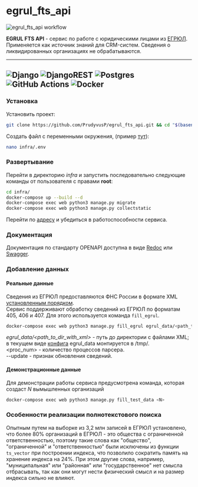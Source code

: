 # egrul_fts_api

![egrul_fts_api workflow](https://github.com/PrudyvusP/egrul_fts_api/actions/workflows/main.yml/badge.svg)

**EGRUL FTS API** - сервис по работе с юридическими лицами
из [ЕГРЮЛ](https://clck.ru/373aau). Применяется как источник знаний для 
CRM-систем.
Сведения о ликвидированных организациях не обрабатываются.

---
![Django](https://img.shields.io/badge/django-%23092E20.svg?style=for-the-badge&logo=django&logoColor=white)
![DjangoREST](https://img.shields.io/badge/DJANGO-REST-ff1709?style=for-the-badge&logo=django&logoColor=white&color=ff1709&labelColor=gray)
![Postgres](https://img.shields.io/badge/postgres-%23316192.svg?style=for-the-badge&logo=postgresql&logoColor=white)
![GitHub Actions](https://img.shields.io/badge/github%20actions-%232671E5.svg?style=for-the-badge&logo=githubactions&logoColor=white)
![Docker](https://img.shields.io/badge/docker-%230db7ed.svg?style=for-the-badge&logo=docker&logoColor=white)
---

### Установка

Установить проект:

```bash
git clone https://github.com/PrudyvusP/egrul_fts_api.git && cd "$(basename "$_" .git)"
```

Создать файл с переменными окружения, (пример [тут](https://github.com/PrudyvusP/egrul_fts_api/blob/main/.env.example)):

```bash
nano infra/.env
```

### Развертывание

Перейти в директорию *infra* и запустить последовательно
следующие команды от пользователя с правами **root**:

```bash
cd infra/
docker-compose up --build --d
docker-compose exec web python3 manage.py migrate
docker-compose exec web python3 manage.py collectstatic
```

Перейти по [адресу](http://localhost:28961/api/) и убедиться в работоспособности сервиса.

### Документация

Документация по стандарту OPENAPI доступна в виде [Redoc](http://localhost:28961/redoc/)
или [Swagger](http://localhost:28961/swagger/).

### Добавление данных

#### Реальные данные

Сведения из ЕГРЮЛ предоставляются ФНС России в формате XML
[установленным порядком](https://www.nalog.gov.ru/rn77/service/egrip2/access_order/).  
Сервис поддерживают обработку сведений из ЕГРЮЛ по форматам 405, 406 и 407.
Для этого используется команда `fill_egrul`.

```bash
docker-compose exec web python3 manage.py fill_egrul egrul_data/<path_to_dir_with_xml> -n <proc_num> [--update]
```

*egrul_data/<path_to_dir_with_xml>* - путь до директории с файлами XML; в текущем
виде [конфига](https://github.com/PrudyvusP/egrul_fts_api/blob/main/infra/docker-compose.yaml)
egrul_data монтируется в /tmp/.  
<proc_num> - количество процессов парсера.  
--update - признак обновления сведений.

#### Демонстрационные данные

Для демонстрации работы сервиса предусмотрена команда, которая создаст *N* вымышленных организаций

```bash
docker-compose exec web python3 manage.py fill_test_data <N>
```

### Особенности реализации полнотекстового поиска

Опытным путем на выборке из 3,2 млн записей в ЕГРЮЛ установлено, что более 80% организаций в ЕГРЮЛ - это
общества с ограниченной ответственностью, поэтому такие слова как "общество", "ограниченной" и "ответственностью"
были исключены из функции `ts_vector` при построении индекса, что позволило сократить память на хранение индекса на 24%.
При этом другие слова, например, "муниципальная" или "районная" или "государственное" нет смысла отбрасывать, так как
они могут нести физический смысл и на размер индекса сильно не влияют.
